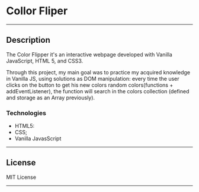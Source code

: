 # Collor Fliper

---

## Description

The Color Flipper it's an interactive webpage developed with Vanilla JavaScript, HTML 5, and CSS3.

Through this project, my main goal was to practice my acquired knowledge in Vanilla JS, using solutions as DOM manipulation: every time the user clicks on the button to get his new colors random colors(functions + addEventListener), the function will search in the colors collection (defined and storage as an Array previously).

### Technologies

- HTML5:
- CSS;
- Vanilla JavasScript

---

## License

MIT License

---
